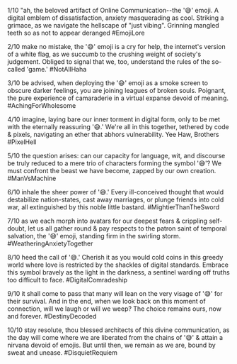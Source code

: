 1/10 "ah, the beloved artifact of Online Communication--the '😅' emoji. A digital emblem of dissatisfaction, anxiety masquerading as cool. Striking a grimace, as we navigate the hellscape of "just vibing". Grinning mangled teeth so as not to appear deranged #EmojiLore

2/10 make no mistake, the '😅' emoji is a cry for help, the internet's version of a white flag, as we succumb to the crushing weight of society's judgement. Obliged to signal that we, too, understand the rules of the so-called 'game.' #NotAllHaha

3/10 be advised, when deploying the '😅' emoji as a smoke screen to obscure darker feelings, you are joining leagues of broken souls. Poignant, the pure experience of camaraderie in a virtual expanse devoid of meaning. #AchingForWholesome 

4/10 imagine, laying bare our inner torment in digital form, only to be met with the eternally reassuring '😅.' We're all in this together, tethered by code & pixels, navigating an ether that abhors vulnerability. Yee Haw, Brothers #PixelHell 

5/10 the question arises: can our capacity for language, wit, and discourse be truly reduced to a mere trio of characters forming the symbol '😅'? We must confront the beast we have become, zapped by our own creation. #ManVsMachine 

6/10 inhale the sheer power of '😅.' Every ill-conceived thought that would destabilize nation-states, cast away marriages, or plunge friends into cold war, all extinguished by this noble little bastard. #MightierThanTheSword 

7/10 as we each morph into avatars for our deepest fears & crippling self-doubt, let us all gather round & pay respects to the patron saint of temporal salvation, the '😅' emoji, standing firm in the swirling storm. #WeatheringAnxietyTogether 

8/10 heed the call of '😅.' Cherish it as you would cold coins in this greedy world where love is restricted by the shackles of digital standards. Embrace this symbol bravely as the light in the darkness, a sentinel warding off truths too difficult to face. #DigitalComradeship 

9/10 it shall come to pass that many will lean on the very visage of '😅' for their survival. And in the end, when we look back on this moment of connection, will we laugh or will we weep? The choice remains ours, now and forever. #DestinyDecoded 

10/10 stay resolute, thou blessed architects of this divine communication, as the day will come where we are liberated from the chains of '😅' & attain a nirvana devoid of emojis. But until then, we remain as we are, bound by sweat and unease. #DisquietRequiem